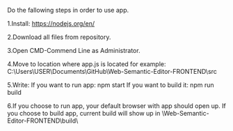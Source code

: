 Do the fallowing steps in order to use app.

1.Install:
  https://nodejs.org/en/
  
2.Download all files from repository.

3.Open CMD-Commend Line as Administrator.

  4.Move to location where app.js is located for example:   C:\Users\USER\Documents\GitHub\Web-Semantic-Editor-FRONTEND\src

  5.Write:
    If you want to run app: npm start
    If you want to build it: npm run build

  6.If you choose to run app, your default browser with app should open up.
  If you choose to build app, current build will show up in \Web-Semantic-Editor-FRONTEND\build\
